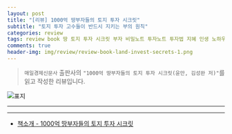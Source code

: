 ```yaml
---  
layout: post  
title: "[리뷰] 1000억 땅부자들의 토지 투자 시크릿"  
subtitle: "토지 투자 고수들이 반드시 지키는 부의 원칙"  
categories: review  
tags: review book 땅 토지 투자 시크릿 부자 비밀노트 투자노트 투자법 지혜 인생 노하우    
comments: true  
header-img: img/review/review-book-land-invest-secrets-1.png
---  
```

  
> `매일경제신문사` 출판사의 `"1000억 땅부자들의 토지 투자 시크릿(윤만, 김성완 저)"`를 읽고 작성한 리뷰입니다.  

![표지](https://theorydb.github.io/assets/img/review/review-book-land-invest-secrets-1.png)  

---

> 

---

* [책소개 - 1000억 땅부자들의 토지 투자 시크릿](http://www.yes24.com/Product/Goods/109857317)
